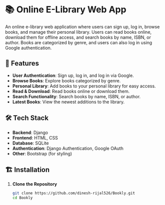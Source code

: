 # 📚 Online E-Library Web App

An online e-library web application where users can sign up, log in, browse books, and manage their personal library. Users can read books online, download them for offline access, and search books by name, ISBN, or author. Books are categorized by genre, and users can also log in using Google authentication.

## 🚀 Features

- **User Authentication**: Sign up, log in, and log in via Google.
- **Browse Books**: Explore books categorized by genre.
- **Personal Library**: Add books to your personal library for easy access.
- **Read & Download**: Read books online or download them.
- **Search Functionality**: Search books by name, ISBN, or author.
- **Latest Books**: View the newest additions to the library.

## 🛠 Tech Stack

- **Backend**: Django
- **Frontend**: HTML, CSS
- **Database**: SQLite&#x20;
- **Authentication**: Django Authentication, Google OAuth
- **Other**: Bootstrap (for styling)

## 🏗 Installation

1. **Clone the Repository**
   ```bash
   git clone https://github.com/dinesh-rijal526/Bookly.git
   cd Bookly
   ```

 
 
